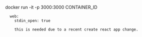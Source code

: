 docker run -it -p 3000:3000 CONTAINER_ID

      web:
        stdin_open: true

        this is needed due to a recent create react app change.